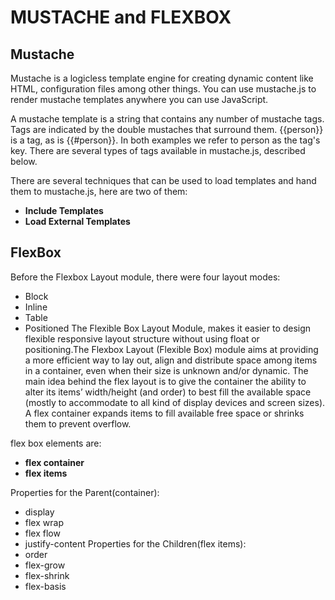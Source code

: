 # MUSTACHE and FLEXBOX
## Mustache  
Mustache is a logicless template engine for creating dynamic content like HTML, configuration files among other things. You can use mustache.js to render mustache templates anywhere you can use JavaScript. 

A mustache template is a string that contains any number of mustache tags. Tags are indicated by the double mustaches that surround them. {{person}} is a tag, as is {{#person}}. In both examples we refer to person as the tag's key. There are several types of tags available in mustache.js, described below.

There are several techniques that can be used to load templates and hand them to mustache.js, here are two of them:
* **Include Templates**
* **Load External Templates**

## FlexBox
Before the Flexbox Layout module, there were four layout modes:

* Block
* Inline
* Table
* Positioned
The Flexible Box Layout Module, makes it easier to design flexible responsive layout structure without using float or positioning.The Flexbox Layout (Flexible Box) module aims at providing a more efficient way to lay out, align and distribute space among items in a container, even when their size is unknown and/or dynamic.
The main idea behind the flex layout is to give the container the ability to alter its items’ width/height (and order) to best fill the available space (mostly to accommodate to all kind of display devices and screen sizes). A flex container expands items to fill available free space or shrinks them to prevent overflow.

flex box elements are:
* **flex container**
* **flex items**

Properties for the Parent(container):
* display
* flex wrap
* flex flow
*  justify-content
Properties for the Children(flex items):
* order
* flex-grow
* flex-shrink
* flex-basis